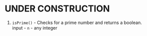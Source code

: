# UNDER CONSTRUCTION

1. `isPrime()` - Checks for a prime number and returns a boolean.<br>
                 input - `n` - any integer
               
